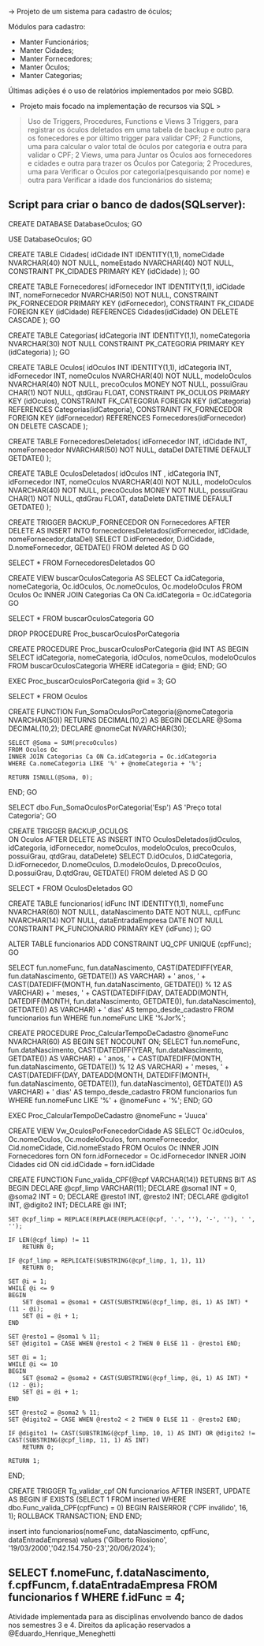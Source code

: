 -> Projeto de um sistema para cadastro de óculos;

Módulos para cadastro: 
- Manter Funcionários;
- Manter Cidades;
- Manter Fornecedores;
- Manter Óculos;
- Manter Categorias;

Últimas adições é o uso de relatórios implementados por meio SGBD. 

- Projeto mais focado na implementação de recursos via SQL > 
> Uso de Triggers, Procedures, Functions e Views
> 3 Triggers, para registrar os óculos deletados em uma tabela de backup e outro para os fonecedores e por último trigger para validar CPF;
> 2 Functions, uma para calcular o valor total de óculos por categoria e outra para validar o CPF;
> 2 Views, uma para Juntar os Óculos aos fornecedores e cidades e outra para trazer os Óculos por Categoria;
> 2 Procedures, uma para Verificar o Óculos por categoria(pesquisando por nome) e outra para Verificar a idade dos funcionários do sistema; 

Script para criar o banco de dados(SQLserver):
---------------------------------------------------------------------------------------------------------------------------------------------------------------------------
CREATE DATABASE DatabaseOculos;
GO

USE DatabaseOculos;
GO

CREATE TABLE Cidades(
	idCidade INT IDENTITY(1,1),
	nomeCidade NVARCHAR(40) NOT NULL,
	nomeEstado NVARCHAR(40) NOT NULL,
	CONSTRAINT PK_CIDADES PRIMARY KEY (idCidade)
);
GO

CREATE TABLE Fornecedores(
	idFornecedor INT IDENTITY(1,1),
	idCidade INT,
	nomeFornecedor NVARCHAR(50) NOT NULL,
	CONSTRAINT PK_FORNECEDOR PRIMARY KEY (idFornecedor),
	CONSTRAINT FK_CIDADE FOREIGN KEY (idCidade) REFERENCES Cidades(idCidade)
	ON DELETE CASCADE
);
GO 

CREATE TABLE Categorias(
	idCategoria INT IDENTITY(1,1),
	nomeCategoria NVARCHAR(30) NOT NULL
	CONSTRAINT PK_CATEGORIA PRIMARY KEY (idCategoria)
);
GO

CREATE TABLE Oculos(
	idOculos INT IDENTITY(1,1),
	idCategoria INT,
	idFornecedor INT,
	nomeOculos NVARCHAR(40) NOT NULL,
	modeloOculos NVARCHAR(40) NOT NULL,
	precoOculos MONEY NOT NULL,
	possuiGrau CHAR(1) NOT NULL,
	qtdGrau FLOAT,
	CONSTRAINT PK_OCULOS PRIMARY KEY (idOculos),
	CONSTRAINT FK_CATEGORIA FOREIGN KEY (idCategoria) REFERENCES Categorias(idCategoria),
	CONSTRAINT FK_FORNECEDOR FOREIGN KEY (idFornecedor) REFERENCES Fornecedores(idFornecedor)
	ON DELETE CASCADE
);

CREATE TABLE FornecedoresDeletados(
	idFornecedor INT,
    idCidade INT,
	nomeFornecedor NVARCHAR(50) NOT NULL,
	dataDel DATETIME DEFAULT GETDATE()
);

CREATE TABLE OculosDeletados(
	idOculos INT ,
	idCategoria INT,
	idFornecedor INT,
	nomeOculos NVARCHAR(40) NOT NULL,
	modeloOculos NVARCHAR(40) NOT NULL,
	precoOculos MONEY NOT NULL,
	possuiGrau CHAR(1) NOT NULL,
	qtdGrau FLOAT,
	dataDelete DATETIME DEFAULT GETDATE()
);


CREATE TRIGGER BACKUP_FORNECEDOR
ON Fornecedores
AFTER DELETE 
AS 
INSERT INTO fornecedoresDeletados(idFornecedor, idCidade, nomeFornecedor,dataDel)
SELECT D.idFornecedor, D.idCidade, D.nomeFornecedor, GETDATE()
FROM deleted AS D
GO

SELECT * FROM FornecedoresDeletados
GO

CREATE VIEW buscarOculosCategoria AS
SELECT Ca.idCategoria, nomeCategoria, Oc.idOculos, Oc.nomeOculos, Oc.modeloOculos FROM Oculos Oc
INNER JOIN Categorias Ca ON Ca.idCategoria = Oc.idCategoria
GO

SELECT * FROM buscarOculosCategoria
GO

DROP PROCEDURE Proc_buscarOculosPorCategoria

CREATE PROCEDURE Proc_buscarOculosPorCategoria
    @id INT
AS
BEGIN
    SELECT idCategoria, nomeCategoria, idOculos, nomeOculos, modeloOculos
    FROM buscarOculosCategoria 
    WHERE idCategoria = @id;
END;
GO

EXEC Proc_buscarOculosPorCategoria @id = 3;
GO

SELECT * FROM Oculos

CREATE FUNCTION Fun_SomaOculosPorCategoria(@nomeCategoria NVARCHAR(50))
RETURNS DECIMAL(10,2)
AS
BEGIN
    DECLARE @Soma DECIMAL(10,2);
	DECLARE @nomeCat NVARCHAR(30);

    SELECT @Soma = SUM(precoOculos)
    FROM Oculos Oc
    INNER JOIN Categorias Ca ON Ca.idCategoria = Oc.idCategoria
    WHERE Ca.nomeCategoria LIKE '%' + @nomeCategoria + '%';

    RETURN ISNULL(@Soma, 0);
END;
GO


SELECT dbo.Fun_SomaOculosPorCategoria('Esp') AS 'Preço total Categoria';
GO


CREATE TRIGGER BACKUP_OCULOS	
ON Oculos
AFTER DELETE 
AS 
INSERT INTO OculosDeletados(idOculos, idCategoria, idFornecedor, nomeOculos, modeloOculos, precoOculos, possuiGrau, qtdGrau, dataDelete)
SELECT D.idOculos, D.idCategoria, D.idFornecedor, D.nomeOculos, D.modeloOculos, D.precoOculos, D.possuiGrau, D.qtdGrau, GETDATE()
FROM deleted AS D
GO

SELECT * FROM OculosDeletados
GO

CREATE TABLE funcionarios(
	idFunc INT IDENTITY(1,1),
	nomeFunc NVARCHAR(60) NOT NULL,
	dataNascimento DATE NOT NULL,
	cpfFunc NVARCHAR(14) NOT NULL, 
	dataEntradaEmpresa DATE NOT NULL
	CONSTRAINT PK_FUNCIONARIO PRIMARY KEY (idFunc)
);
GO

ALTER TABLE funcionarios 
ADD CONSTRAINT UQ_CPF UNIQUE (cpfFunc);
GO

SELECT fun.nomeFunc, fun.dataNascimento,
       CAST(DATEDIFF(YEAR, fun.dataNascimento, GETDATE()) AS VARCHAR) + ' anos, ' +
       CAST(DATEDIFF(MONTH, fun.dataNascimento, GETDATE()) % 12 AS VARCHAR) + ' meses, ' +
       CAST(DATEDIFF(DAY, DATEADD(MONTH, DATEDIFF(MONTH, fun.dataNascimento, GETDATE()), fun.dataNascimento), GETDATE()) AS VARCHAR) + ' dias' AS tempo_desde_cadastro
FROM funcionarios fun 
WHERE fun.nomeFunc LIKE '%Jor%';


CREATE PROCEDURE Proc_CalcularTempoDeCadastro
@nomeFunc NVARCHAR(60)
AS
BEGIN 
	SET NOCOUNT ON;
	SELECT fun.nomeFunc, fun.dataNascimento,
       CAST(DATEDIFF(YEAR, fun.dataNascimento, GETDATE()) AS VARCHAR) + ' anos, ' +
       CAST(DATEDIFF(MONTH, fun.dataNascimento, GETDATE()) % 12 AS VARCHAR) + ' meses, ' +
       CAST(DATEDIFF(DAY, DATEADD(MONTH, DATEDIFF(MONTH, fun.dataNascimento, GETDATE()), fun.dataNascimento), GETDATE()) AS VARCHAR) + ' dias' AS tempo_desde_cadastro
	FROM funcionarios fun 
	WHERE fun.nomeFunc LIKE '%' + @nomeFunc + '%';
END;
GO

EXEC Proc_CalcularTempoDeCadastro @nomeFunc = 'Juuca'


CREATE VIEW Vw_OculosPorFonecedorCidade
AS
SELECT Oc.idOculos, Oc.nomeOculos, Oc.modeloOculos, forn.nomeFornecedor, Cid.nomeCidade, Cid.nomeEstado FROM Oculos Oc
INNER JOIN Fornecedores forn ON forn.idFornecedor = Oc.idFornecedor
INNER JOIN Cidades cid ON cid.idCidade = forn.idCidade 

CREATE FUNCTION Func_valida_CPF(@cpf VARCHAR(14))
RETURNS BIT
AS
BEGIN
    DECLARE @cpf_limp VARCHAR(11);
    DECLARE @soma1 INT = 0, @soma2 INT = 0;
    DECLARE @resto1 INT, @resto2 INT;
    DECLARE @digito1 INT, @digito2 INT;
    DECLARE @i INT;

    SET @cpf_limp = REPLACE(REPLACE(REPLACE(@cpf, '.', ''), '-', ''), ' ', '');

    IF LEN(@cpf_limp) != 11
        RETURN 0;

    IF @cpf_limp = REPLICATE(SUBSTRING(@cpf_limp, 1, 1), 11)
        RETURN 0;

    SET @i = 1;
    WHILE @i <= 9
    BEGIN
        SET @soma1 = @soma1 + CAST(SUBSTRING(@cpf_limp, @i, 1) AS INT) * (11 - @i);
        SET @i = @i + 1;
    END

    SET @resto1 = @soma1 % 11;
    SET @digito1 = CASE WHEN @resto1 < 2 THEN 0 ELSE 11 - @resto1 END;

    SET @i = 1;
    WHILE @i <= 10
    BEGIN
        SET @soma2 = @soma2 + CAST(SUBSTRING(@cpf_limp, @i, 1) AS INT) * (12 - @i);
        SET @i = @i + 1;
    END

    SET @resto2 = @soma2 % 11;
    SET @digito2 = CASE WHEN @resto2 < 2 THEN 0 ELSE 11 - @resto2 END;

    IF @digito1 != CAST(SUBSTRING(@cpf_limp, 10, 1) AS INT) OR @digito2 != CAST(SUBSTRING(@cpf_limp, 11, 1) AS INT)
        RETURN 0;

    RETURN 1;
END;


CREATE TRIGGER Tg_validar_cpf
ON funcionarios
AFTER INSERT, UPDATE
AS
BEGIN
    IF EXISTS (SELECT 1 FROM inserted WHERE dbo.Func_valida_CPF(cpfFunc) = 0)
    BEGIN
        RAISERROR ('CPF inválido', 16, 1);
        ROLLBACK TRANSACTION;
    END
END;


insert into funcionarios(nomeFunc, dataNascimento, cpfFunc, dataEntradaEmpresa)
values ('Gilberto Riosiono', '19/03/2000','042.154.750-23','20/06/2024');


SELECT f.nomeFunc, f.dataNascimento, f.cpfFuncm, f.dataEntradaEmpresa FROM funcionarios f WHERE f.idFunc = 4; 
---------------------------------------------------------------------------------------------------------------------------------------------------------------------------

Atividade implementada para as disciplinas envolvendo banco de dados nos semestres 3 e 4. 
Direitos da aplicação reservados a @Eduardo_Henrique_Meneghetti
